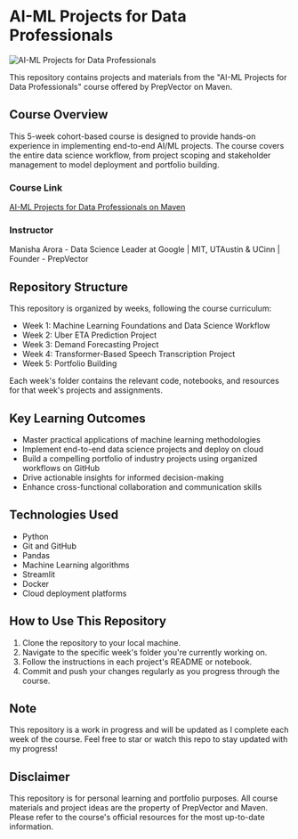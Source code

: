 # AI-ML Projects for Data Professionals

![AI-ML Projects for Data Professionals](https://i.imgur.com/ChxXtT6.png)

This repository contains projects and materials from the "AI-ML Projects for Data Professionals" course offered by PrepVector on Maven.

## Course Overview

This 5-week cohort-based course is designed to provide hands-on experience in implementing end-to-end AI/ML projects. The course covers the entire data science workflow, from project scoping and stakeholder management to model deployment and portfolio building.

### Course Link

[AI-ML Projects for Data Professionals on Maven](https://maven.com/prepvector/ml-projects)

### Instructor

Manisha Arora - Data Science Leader at Google | MIT, UTAustin & UCinn | Founder - PrepVector

## Repository Structure

This repository is organized by weeks, following the course curriculum:

- Week 1: Machine Learning Foundations and Data Science Workflow
- Week 2: Uber ETA Prediction Project
- Week 3: Demand Forecasting Project
- Week 4: Transformer-Based Speech Transcription Project
- Week 5: Portfolio Building

Each week's folder contains the relevant code, notebooks, and resources for that week's projects and assignments.

## Key Learning Outcomes

- Master practical applications of machine learning methodologies
- Implement end-to-end data science projects and deploy on cloud
- Build a compelling portfolio of industry projects using organized workflows on GitHub
- Drive actionable insights for informed decision-making
- Enhance cross-functional collaboration and communication skills

## Technologies Used

- Python
- Git and GitHub
- Pandas
- Machine Learning algorithms
- Streamlit
- Docker
- Cloud deployment platforms

## How to Use This Repository

1. Clone the repository to your local machine.
2. Navigate to the specific week's folder you're currently working on.
3. Follow the instructions in each project's README or notebook.
4. Commit and push your changes regularly as you progress through the course.

## Note

This repository is a work in progress and will be updated as I complete each week of the course. Feel free to star or watch this repo to stay updated with my progress!

## Disclaimer

This repository is for personal learning and portfolio purposes. All course materials and project ideas are the property of PrepVector and Maven. Please refer to the course's official resources for the most up-to-date information.
